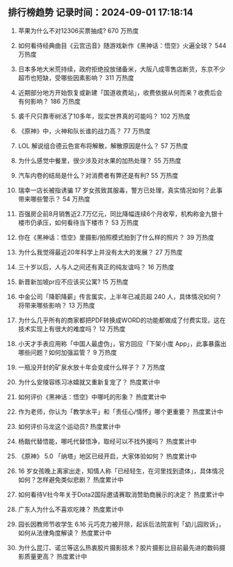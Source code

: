 
## 排行榜趋势 记录时间：2024-09-01 17:18:14
  
  1. 苹果为什么不对12306买票抽成? 670 万热度
    
  2. 如何看待经典曲目《云宫迅音》随游戏新作《黑神话：悟空》火遍全球？ 544 万热度
    
  3. 日本多地大米荒持续，政府拒绝投放储备米，大阪八成零售店断货，东京不少超市也短缺，受哪些因素影响？ 311 万热度
    
  4. 近期部分地方开始恢复或新建「国道收费站」，收费依据从何而来？收费后会有何影响？ 186 万热度
    
  5. 裘千尺只靠枣树活了10多年，现实世界真的可能吗？ 102 万热度
    
  6. 《原神》中，火神和队长谁的战力高？ 77 万热度
    
  7. LOL 解说组合德云色宣布将解散，解散原因是什么？ 57 万热度
    
  8. 为什么感觉中餐里，很少涉及对水果的加热处理？ 55 万热度
    
  9. 汽车内卷的结局是什么？对消费者有弊还是有利? 55 万热度
    
  10. 瑞幸一店长被指诱骗 17 岁女孩致其服毒，警方已处理，真实情况如何？此事带来哪些警示？ 54 万热度
    
  11. 百强房企前8月销售近2.7万亿元，同比降幅连续6个月收窄，机构称金九银十楼市仍承压，如何看待当下楼市？ 53 万热度
    
  12. 你在《黑神话：悟空》里摄影/拍照模式拍到了什么样的照片？ 39 万热度
    
  13. 为什么我觉得最近20年科学上并没有太大的发展？ 27 万热度
    
  14. 三十岁以后，人与人之间还有真正的纯友谊吗？ 16 万热度
    
  15. 新晋新加坡pr应不应该买公寓? 15 万热度
    
  16. 中金公司「降职降薪」传言属实，上半年已减员超 240 人，具体情况如何？将带来哪些影响？ 13 万热度
    
  17. 为什么几乎所有的商家都把PDF转换成WORD的功能都做成了付费实现，这在技术实现上有很大的难度吗？ 12 万热度
    
  18. 小天才手表应用称「中国人最虚伪」，官方回应「下架小度 App」，此事暴露出哪些问题？如何加强监管？ 9 万热度
    
  19. 一瓶没开封的矿泉水放十年会变成什么样子？ 7 万热度
    
  20. 为什么安陵容练习冰嬉就又重新复宠了？ 热度累计中
    
  21. 如何评价《黑神话：悟空》中哪吒的形象？ 热度累计中
    
  22. 作为老师，你认为「教学水平」和「责任心/情怀」哪个更重要？ 热度累计中
    
  23. 如何评价马龙这个运动员? 热度累计中
    
  24. 杨戬代替悟能，哪吒代替悟净，取经可以不找外援吗？ 热度累计中
    
  25. 《原神》 5.0 「纳塔」地区已经开启，大家体验如何？ 热度累计中
    
  26. 16 岁女孩晚上离家出走，知情人称「已经轻生，在河里找到遗体」，具体情况如何？怎样避免类似悲剧？ 热度累计中
    
  27. 如何看待V社今年关于Dota2国际邀请赛取消赞助商展示的决定？ 热度累计中
    
  28. 广东人为什么不喜欢吃辣？ 热度累计中
    
  29. 园长因教师节收学生 6.16 元巧克力被开除，起诉后法院宣判「幼儿园败诉」，如何从法律角度解读？ 热度累计中
    
  30. 为什么昆汀、诺兰等这么热衷胶片摄影技术？胶片摄影比目前最先进的数码摄影质量更高？ 热度累计中
    